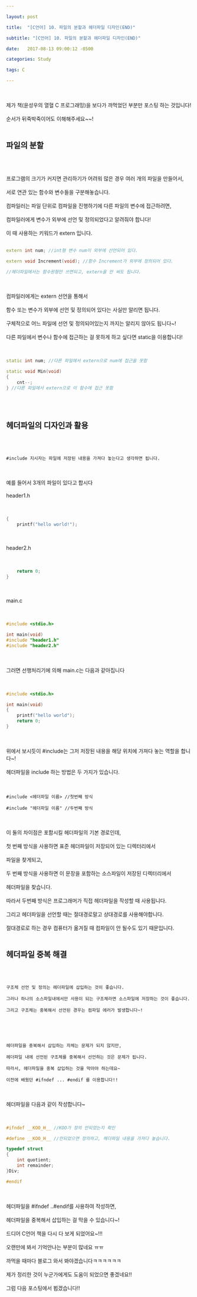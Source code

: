 ```yaml
---

layout: post

title:  "[C언어] 10. 파일의 분할과 헤더파일 디자인(END)"

subtitle: "[C언어] 10. 파일의 분할과 헤더파일 디자인(END)"

date:   2017-08-13 09:00:12 -0500

categories: Study

tags: C

---
```



<br>
<br>
제가 책(윤성우의 열혈 C 프로그래밍)을 보다가 까먹었던 부분만 포스팅 하는 것입니다!
<br>
<br>
순서가 뒤죽박죽이어도 이해해주세요~~!
<br>
<br>

## 파일의 분할

<br>
<br>

프로그램의 크기가 커지면 관리하기가 어려워 많은 경우 여러 개의 파일을 만들어서,
<br>
<br>
서로 연관 있는 함수와 변수들을 구분해놓습니다.
<br>
<br>
컴파일러는 파일 단위로 컴파일을 진행하기에 다른 파일의 변수에 접근하려면,
<br>
<br>
컴파일러에게 변수가 외부에 선언 및 정의되었다고 알려줘야 합니다!
<br>
<br>
이 때 사용하는 키워드가 extern 입니다.
<br>
<br>

```cpp
extern int num; //int형 변수 num이 외부에 선언되어 있다.

extern void Increment(void); //함수 Increment가 외부에 정의되어 있다.

//헤더파일에서는 함수원형만 쓰면되고, extern을 안 써도 됩니다.
```

<br>
<br>
컴파일러에게는 extern 선언을 통해서 
<br>
<br>
함수 또는 변수가 외부에 선언 및 정의되어 있다는 사실만 알리면 됩니다.
<br>
<br>
구체적으로 어느 파일에 선언 및 정의되어있는지 까지는 알리지 않아도 됩니다~!
<br>
<br>
다른 파일에서 변수나 함수에 접근하는 걸 못하게 하고 싶다면 static을 이용합니다!
<br>
<br>
<br>

```cpp
static int num; //다른 파일에서 extern으로 num에 접근을 못함

static void Min(void)
{
	cnt--;
} //다른 파일에서 extern으로 이 함수에 접근 못함
```


<br>
<br>

## 헤더파일의 디자인과 활용

<br>
<br>

``` 
#include 지시자는 파일에 저장된 내용을 가져다 놓는다고 생각하면 됩니다.
```

<br>
<br>
예를 들어서 3개의 파일이 있다고 합시다
<br>
<br>
header1.h
<br>
<br>
<br>

```cpp
{
	printf("hello world!");
```

<br>
<br>
header2.h
<br>
<br>
<br>

```cpp
	return 0;
}
```

<br>
<br>
main.c
<br>
<br>
<br>

```cpp
#include <stdio.h>

int main(void)
#include "header1.h"
#include "header2.h"
```

<br>
<br>
그러면 선행처리기에 의해 main.c는 다음과 같아집니다
<br>
<br>
<br>

```cpp
#include <stdio.h>

int main(void)
{
	printf("hello world");
	return 0;
}
```

<br>
<br>
위에서 보시듯이 #include는 그저 저장된 내용을 해당 위치에 가져다 놓는 역할을 합니다~!
<br>
<br>
헤더파일을 include 하는 방법은 두 가지가 있습니다.
<br>
<br>
<br>

```
#include <헤더파일 이름> //첫번째 방식

#include "헤더파일 이름" //두번째 방식
```

<br>
<br>
이 둘의 차이점은 포함시킬 헤더파일의 기본 경로인데,
<br>
<br>
첫 번째 방식을 사용하면 표준 헤더파일이 저장되어 있는 디렉터리에서
<br>
<br>
파일을 찾게되고,
<br>
<br>
두 번째 방식을 사용하면 이 문장을 포함하는 소스파일이 저장된 디렉터리에서
<br>
<br>
헤더파일을 찾습니다.
<br>
<br>
따라서 두번째 방식은 프로그래머가 직접 헤더파일을 작성할 때 사용됩니다.
<br>
<br>
그리고 헤더파일을 선언할 때는 절대경로말고 상대경로를 사용해야합니다.
<br>
<br>
절대경로로 하는 경우 컴퓨터가 옮겨질 때 컴파일이 안 될수도 있기 때문입니다.



<br>
<br>

## 헤더파일 중복 해결

<br>
<br>

```
구조체 선언 및 정의는 헤더파일에 삽입하는 것이 좋습니다.

그러나 하나의 소스파일내에서만 사용이 되는 구조체라면 소스파일에 저장하는 것이 좋습니다.

그리고 구조체는 중복해서 선언된 경우는 컴파일 에러가 발생합니다~!
```

<br>
<br>
<br>

```
헤더파일을 중복해서 삽입하는 자체는 문제가 되지 않지만,

헤더파일 내에 선언된 구조체를 중복해서 선언하는 것은 문제가 됩니다.

따라서, 헤더파일을 중복 삽입하는 것을 막아야 하는데요~

이전에 배웠던 #ifndef ... #endif 를 이용합니다!!
```

<br>
<br>
헤더파일을 다음과 같이 작성합니다~
<br>
<br>
<br>

```cpp
#ifndef __KOO_H__ //KOO가 정의 안되었는지 확인

#define __KOO_H__ //안되었으면 정의하고, 헤더파일 내용을 가져다 놓습니다.

typedef struct 
{
	int quotient;
	int remainder;
}Div;

#endif
```

<br>
<br>
헤더파일을 #ifndef ..#endif를 사용하여 작성하면,
<br>
<br> 
헤더파일을 중복해서 삽입하는 걸 막을 수 있습니다~!

<br>
<br>
드디어 C언어 책을 다시 다 보게 되었어요~!!!
<br>
<br>
오랜만에 봐서 기억안나는 부분이 많네요 ㅠㅠ
<br>
<br>
까먹을 때마다 블로그 와서 봐야겠습니다ㅋㅋㅋㅋㅋㅋ
<br>
<br>
제가 정리한 것이 누군가에게도 도움이 되었으면 좋겠네요!!
<br>
<br>
그럼 다음 포스팅에서 뵙겠습니다!!



